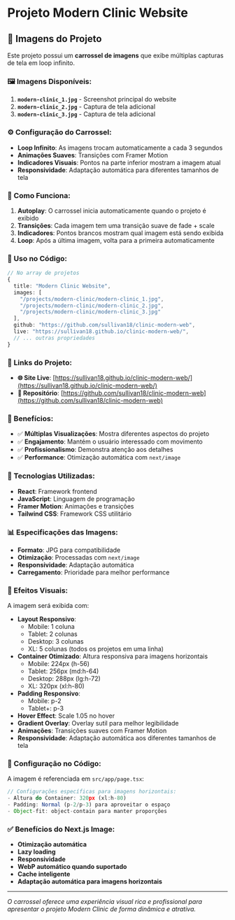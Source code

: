 # Projeto Modern Clinic Website

## 📸 Imagens do Projeto

Este projeto possui um **carrossel de imagens** que exibe múltiplas capturas de tela em loop infinito.

### 🖼️ Imagens Disponíveis:

1. **`modern-clinic_1.jpg`** - Screenshot principal do website
2. **`modern-clinic_2.jpg`** - Captura de tela adicional 
3. **`modern-clinic_3.jpg`** - Captura de tela adicional

### ⚙️ Configuração do Carrossel:

- **Loop Infinito**: As imagens trocam automaticamente a cada 3 segundos
- **Animações Suaves**: Transições com Framer Motion
- **Indicadores Visuais**: Pontos na parte inferior mostram a imagem atual
- **Responsividade**: Adaptação automática para diferentes tamanhos de tela

### 🎯 Como Funciona:

1. **Autoplay**: O carrossel inicia automaticamente quando o projeto é exibido
2. **Transições**: Cada imagem tem uma transição suave de fade + scale
3. **Indicadores**: Pontos brancos mostram qual imagem está sendo exibida
4. **Loop**: Após a última imagem, volta para a primeira automaticamente

### 📱 Uso no Código:

```typescript
// No array de projetos
{
  title: "Modern Clinic Website",
  images: [
    "/projects/modern-clinic/modern-clinic_1.jpg",
    "/projects/modern-clinic/modern-clinic_2.jpg",
    "/projects/modern-clinic/modern-clinic_3.jpg"
  ],
  github: "https://github.com/sullivan18/clinic-modern-web",
  live: "https://sullivan18.github.io/clinic-modern-web/",
  // ... outras propriedades
}
```

### 🔗 Links do Projeto:

- **🌐 Site Live**: [https://sullivan18.github.io/clinic-modern-web/](https://sullivan18.github.io/clinic-modern-web/)
- **📂 Repositório**: [https://github.com/sullivan18/clinic-modern-web](https://github.com/sullivan18/clinic-modern-web)

### 🎨 Benefícios:

- ✅ **Múltiplas Visualizações**: Mostra diferentes aspectos do projeto
- ✅ **Engajamento**: Mantém o usuário interessado com movimento
- ✅ **Profissionalismo**: Demonstra atenção aos detalhes
- ✅ **Performance**: Otimização automática com `next/image`

### 🔧 Tecnologias Utilizadas:

- **React**: Framework frontend
- **JavaScript**: Linguagem de programação
- **Framer Motion**: Animações e transições
- **Tailwind CSS**: Framework CSS utilitário

### 📊 Especificações das Imagens:

- **Formato**: JPG para compatibilidade
- **Otimização**: Processadas com `next/image`
- **Responsividade**: Adaptação automática
- **Carregamento**: Prioridade para melhor performance

### 🎨 Efeitos Visuais:

A imagem será exibida com:
- **Layout Responsivo**: 
  - Mobile: 1 coluna
  - Tablet: 2 colunas  
  - Desktop: 3 colunas
  - XL: 5 colunas (todos os projetos em uma linha)
- **Container Otimizado**: Altura responsiva para imagens horizontais
  - Mobile: 224px (h-56)
  - Tablet: 256px (md:h-64)
  - Desktop: 288px (lg:h-72)
  - XL: 320px (xl:h-80)
- **Padding Responsivo**: 
  - Mobile: p-2
  - Tablet+: p-3
- **Hover Effect**: Scale 1.05 no hover
- **Gradient Overlay**: Overlay sutil para melhor legibilidade
- **Animações**: Transições suaves com Framer Motion
- **Responsividade**: Adaptação automática aos diferentes tamanhos de tela

### 🔧 Configuração no Código:

A imagem é referenciada em `src/app/page.tsx`:

```javascript
// Configurações específicas para imagens horizontais:
- Altura do Container: 320px (xl:h-80)
- Padding: Normal (p-2/p-3) para aproveitar o espaço
- Object-fit: object-contain para manter proporções
```

### ✅ Benefícios do Next.js Image:

- **Otimização automática**
- **Lazy loading**
- **Responsividade**
- **WebP automático quando suportado**
- **Cache inteligente**
- **Adaptação automática para imagens horizontais**

---

*O carrossel oferece uma experiência visual rica e profissional para apresentar o projeto Modern Clinic de forma dinâmica e atrativa.*
